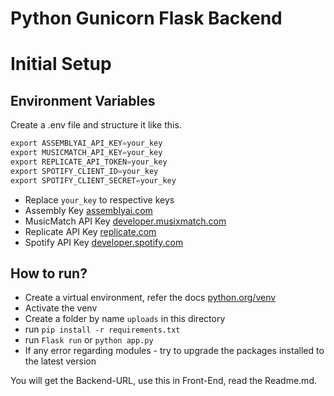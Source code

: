 # Python Gunicorn Flask Backend

# Initial Setup

## Environment Variables

Create a .env file and structure it like this.

```python
export ASSEMBLYAI_API_KEY=your_key
export MUSICMATCH_API_KEY=your_key
export REPLICATE_API_TOKEN=your_key
export SPOTIFY_CLIENT_ID=your_key
export SPOTIFY_CLIENT_SECRET=your_key
```

- Replace `your_key` to respective keys
- Assembly Key [assemblyai.com](https://www.assemblyai.com/dashboard/signup)
- MusicMatch API Key [developer.musixmatch.com](https://developer.musixmatch.com/login)
- Replicate API Key [replicate.com](https://replicate.com/signin?next=/)
- Spotify API Key [developer.spotify.com](https://developer.spotify.com/dashboard)

## How to run?

- Create a virtual environment, refer the docs [python.org/venv](https://docs.python.org/3/library/venv.html)
- Activate the venv
- Create a folder by name `uploads` in this directory
- run `pip install -r requirements.txt`
- run `Flask run` or `python app.py`
- If any error regarding modules - try to upgrade the packages installed to the latest version

You will get the Backend-URL, use this in Front-End, read the Readme.md.
